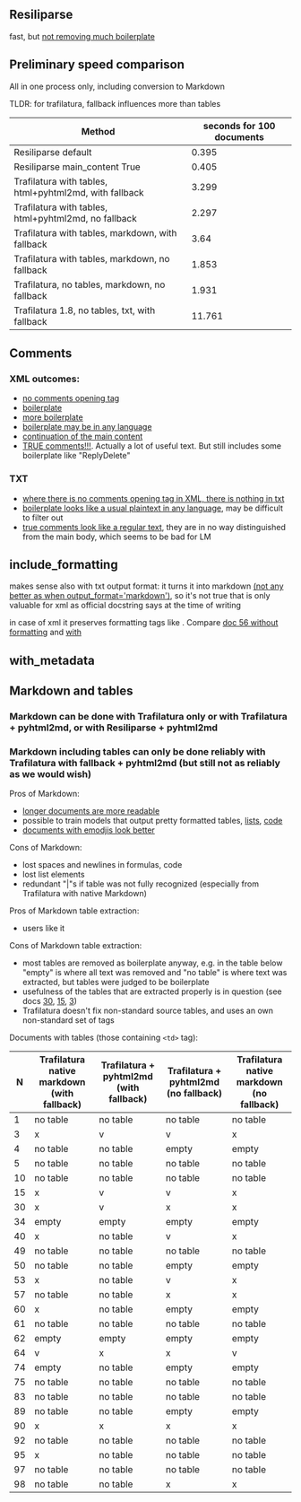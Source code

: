 ## Resiliparse

fast, but [not removing much boilerplate](https://github.com/MariaFjodorowa/warc2text-runner/tree/main/two/sample100/resili) 

## Preliminary speed comparison

All in one process only, including conversion to Markdown

TLDR: for trafilatura, fallback influences more than tables 

| Method                                                 | seconds for 100 documents |
|--------------------------------------------------------|---------------------------|
| Resiliparse default                                    | 0.395                     |
| Resiliparse main_content True                          | 0.405                     |
| Trafilatura with tables, html+pyhtml2md, with fallback | 3.299                     |
| Trafilatura with tables, html+pyhtml2md, no fallback   | 2.297                     |
| Trafilatura with tables, markdown, with fallback       | 3.64                      |
| Trafilatura with tables, markdown, no fallback         | 1.853                     |
| Trafilatura, no tables, markdown, no fallback          | 1.931                     |
|Trafilatura 1.8, no tables, txt, with fallback| 11.761|

## Comments

### XML outcomes:

- [no comments opening tag](traf/traf-xml-tables-True-no_fallback-False-comments-True-formatting-True-metadata-True/8-traf-xml-tables-True-no_fallback-False-comments-True-formatting-True-metadata-True.xml)
- [boilerplate](traf/traf-xml-tables-True-no_fallback-False-comments-True-formatting-True-metadata-True/IS_COMMENTS-6-traf-xml-tables-True-no_fallback-False-comments-True-formatting-True-metadata-True.xml)
- [more boilerplate](traf/traf-xml-tables-True-no_fallback-False-comments-True-formatting-True-metadata-True/IS_COMMENTS-33-traf-xml-tables-True-no_fallback-False-comments-True-formatting-True-metadata-True.xml)
- [boilerplate may be in any language](traf/traf-xml-tables-True-no_fallback-False-comments-True-formatting-True-metadata-True/IS_COMMENTS-44-traf-xml-tables-True-no_fallback-False-comments-True-formatting-True-metadata-True.xml)
- [continuation of the main content](traf/traf-xml-tables-True-no_fallback-False-comments-True-formatting-True-metadata-True/IS_COMMENTS-38-traf-xml-tables-True-no_fallback-False-comments-True-formatting-True-metadata-True.xml)
- [TRUE comments!!!](traf/traf-xml-tables-True-no_fallback-False-comments-True-formatting-True-metadata-True/IS_COMMENTS-IS_TABLE-61-traf-xml-tables-True-no_fallback-False-comments-True-formatting-True-metadata-True.xml). Actually a lot of useful text. But still includes some boilerplate like "ReplyDelete"

### TXT

- [where there is no comments opening tag in XML, there is nothing in txt](traf/traf-txt-tables-False-no_fallback-False-comments-True-formatting-False-metadata-False/8-traf-txt-tables-False-no_fallback-False-comments-True-formatting-False-metadata-False.txt)
- [boilerplate looks like a usual plaintext in any language](traf/traf-txt-tables-False-no_fallback-False-comments-True-formatting-False-metadata-False/44-traf-txt-tables-False-no_fallback-False-comments-True-formatting-False-metadata-False.txt), may be difficult to filter out
- [true comments look like a regular text](traf/traf-txt-tables-False-no_fallback-False-comments-True-formatting-False-metadata-False/IS_TABLE-61-traf-txt-tables-False-no_fallback-False-comments-True-formatting-False-metadata-False.txt), they are in no way distinguished from the main body, which seems to be bad for LM

## include_formatting

makes sense also with txt output format: it turns it into markdown [(not any better as when output_format='markdown')](traf/traf-txt-tables-False-no_fallback-False-comments-False-formatting-True-metadata-True/56-traf-txt-tables-False-no_fallback-False-comments-False-formatting-True-metadata-True.txt), so it's not true that is only valuable for xml as official docstring says at the time of writing

in case of xml it preserves formatting tags like [<hi>](https://tei-c.org/release/doc/tei-p5-doc/en/html/ref-hi.html). Compare [doc 56 without formatting](traf/traf-xml-tables-True-no_fallback-False-comments-True-formatting-False-metadata-False/56-traf-xml-tables-True-no_fallback-False-comments-True-formatting-False-metadata-False.xml) and [with](traf/traf-xml-tables-True-no_fallback-False-comments-True-formatting-True-metadata-True/56-traf-xml-tables-True-no_fallback-False-comments-True-formatting-True-metadata-True.xml)

## with_metadata



## Markdown and tables

### Markdown can be done with Trafilatura only or with Trafilatura + pyhtml2md, or with Resiliparse + pyhtml2md

### Markdown including tables can only be done reliably with Trafilatura with fallback + pyhtml2md (but still not as reliably as we would wish)

Pros of Markdown:

- [longer documents are more readable](https://github.com/MariaFjodorowa/warc2text-runner/blob/main/two/sample100/traf/traf-markdown-tables-True-no_fallback-True/IS_TABLE-61-traf-markdown-tables-True-no_fallback-True.md)
- possible to train models that output pretty formatted tables, [lists](https://github.com/MariaFjodorowa/warc2text-runner/blob/main/two/sample100/traf/traf-html-tables-True-no_fallback-True/55-traf-html-tables-True-no_fallback-True.md), [code](https://github.com/MariaFjodorowa/warc2text-runner/blob/main/two/sample100/traf/traf-markdown-tables-True-no_fallback-True/56-traf-markdown-tables-True-no_fallback-True.md)
- [documents with emodjis look better](https://github.com/MariaFjodorowa/warc2text-runner/blob/main/two/sample100/traf/traf-markdown-tables-True-no_fallback-True/18-traf-markdown-tables-True-no_fallback-True.md)

Cons of Markdown:

- lost spaces and newlines in formulas, code
- lost list elements
- redundant "|"s if table was not fully recognized (especially from Trafilatura with native Markdown)

Pros of Markdown table extraction:

- users like it

Cons of Markdown table extraction:

- most tables are removed as boilerplate anyway, e.g. in the table below "empty" is where all text was removed and "no table" is where text was extracted, but tables were judged to be boilerplate
- usefulness of the tables that are extracted properly is in question (see docs [30](https://github.com/MariaFjodorowa/warc2text-runner/blob/main/two/sample100/traf/traf-html-tables-True-no_fallback-False/30-traf-html-tables-True-no_fallback-False.md), [15](https://github.com/MariaFjodorowa/warc2text-runner/blob/main/two/sample100/traf/traf-html-tables-True-no_fallback-False/15-traf-html-tables-True-no_fallback-False.md), [3](https://github.com/MariaFjodorowa/warc2text-runner/blob/main/two/sample100/traf/traf-html-tables-True-no_fallback-False/3-traf-html-tables-True-no_fallback-False.md))
- Trafilatura doesn't fix non-standard source tables, and uses an own non-standard set of tags

Documents with tables (those containing `<td>` tag):

| N  | Trafilatura native markdown (with fallback) | Trafilatura + pyhtml2md (with fallback) | Trafilatura + pyhtml2md (no fallback) | Trafilatura native markdown (no fallback) |
|----|---------------------------------------------|-----------------------------------------|---------------------------------------|-------------------------------------------|
| 1  | no table                                    | no table                                | no table                              | no table                                  
| 3  | x                                           | v                                       | v                                     | x                                         |
| 4  | no table                                    | no table                                | empty                                 | empty                                     | 
| 5  | no table                                    | no table                                | no table                              | no table                                  
| 10 | no table                                    | no table                                | no table                              | no table                                  
| 15 | x                                           | v                                       | v                                     | x                                         | 
| 30 | x                                           | v                                       | x                                     | x                                         |
| 34 | empty                                       | empty                                   | empty                                 | empty                                     
| 40 | x                                           | no table                                | v                                     | x                                         
| 49 | no table                                    | no table                                | no table                              | no table                                  
| 50 | no table                                    | no table                                | empty                                 | empty                                     
| 53 | x                                           | no table                                | v                                     | x                                         
| 57 | no table                                    | no table                                | x                                     | x                                         
| 60 | x                                           | no table                                | empty                                 | empty                                     
| 61 | no table                                    | no table                                | no table                              | no table                                  
| 62 | empty                                       | empty                                   | empty                                 | empty                                     
| 64 | v                                           | x                                       | x                                     | v                                         |
| 74 | empty                                       | no table                                | empty                                 | empty                                     |
| 75 | no table                                    | no table                                | no table                              | no table                                  |
| 83 | no table                                    | no table                                | no table                              | no table                                  
| 89 | no table                                    | no table                                | empty                                 | empty                                     
| 90 | x                                           | x                                       | x                                     | x                                         
| 92 | no table                                    | no table                                | no table                              | no table                                  |
| 95 | x                                           | no table                                | no table                              | no table
| 97 | no table                                    | no table                                | no table                              | no table
|98| no table                                    | no table                                | x                                     |x

